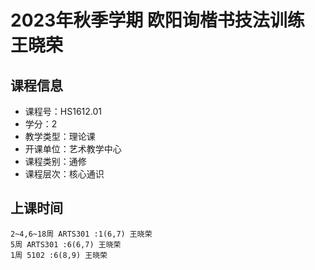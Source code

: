 # 2023年秋季学期 欧阳询楷书技法训练 王晓荣






## 课程信息

- 课程号：HS1612.01
- 学分：2
- 教学类型：理论课
- 开课单位：艺术教学中心
- 课程类别：通修
- 课程层次：核心通识

## 上课时间

```
2~4,6~18周 ARTS301 :1(6,7) 王晓荣
5周 ARTS301 :6(6,7) 王晓荣
1周 5102 :6(8,9) 王晓荣
```

